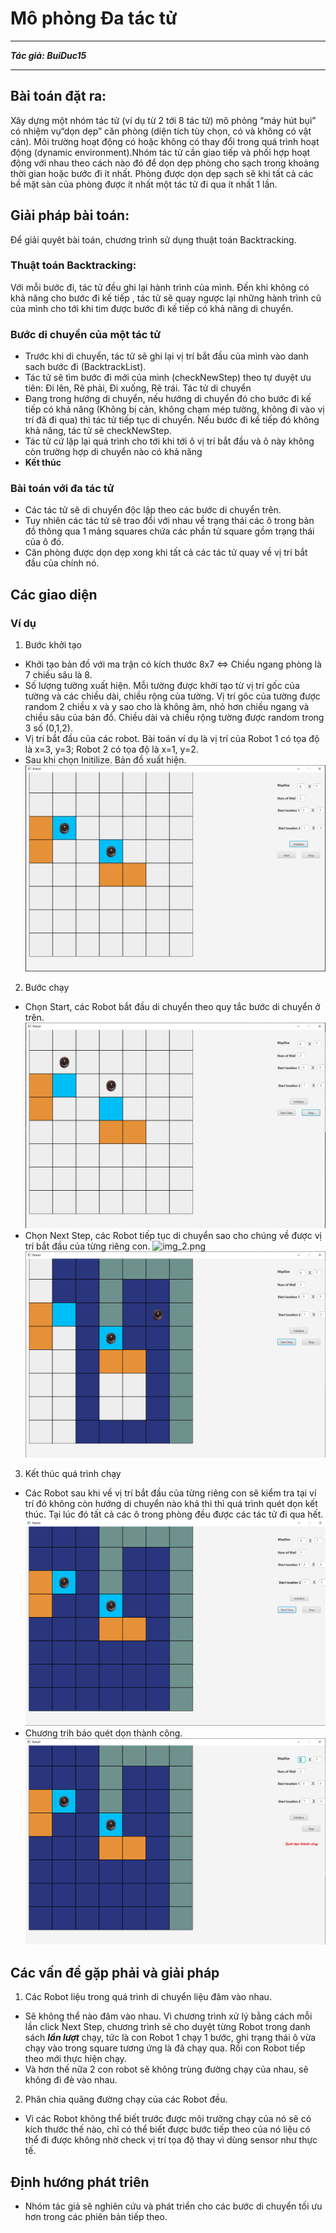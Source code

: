 # Mô phỏng Đa tác tử
***
***Tác giả: BuiDuc15***
***
## Bài toán đặt ra:

Xây dựng một nhóm tác tử (ví dụ từ 2 tới 8 tác tử) mô phỏng “máy hút bụi” có nhiệm vụ“dọn dẹp” căn phòng 
(diện tích tùy chọn, có và không có vật cản). Môi trường hoạt động có hoặc không có thay đổi trong quá trình 
hoạt động (dynamic  environment).Nhóm  tác  tử cần giao  tiếp  và phối  hợp  hoạt động với nhau theo cách 
nào đó để dọn dẹp phòng cho sạch trong khoảng thời gian hoặc bước đi ít nhất. 
Phòng được dọn dẹp sạch sẽ khi tất cả các bề mặt sàn của phòng được ít nhất một tác tử đi qua ít nhất 1 lần.

## Giải pháp bài toán:
Để giải quyêt bài toán, chương trình sử dụng thuật toán Backtracking.
### Thuật toán Backtracking: 
Với mỗi bước đi, tác tử đều ghi lại hành trình của mình. Đến khi không có khả năng cho bước đi kế tiếp , tác tử sẽ
quay ngược lại những hành trình cũ của mình cho tới khi tim được bước đi kế tiếp có khả năng di chuyển. 
### Bước di chuyển của một tác tử
- Trước khi di chuyển, tác tử sẽ ghi lại vị trí bắt đầu của mình vào danh sach bước đi (BacktrackList).
- Tác tử sẽ tìm bước đi mới của mình (checkNewStep) theo tự duyệt ưu tiên: Đi lên, Rẽ phải, Đi xuống, Rẽ trái.
Tác tử di chuyển
- Đang trong hướng di chuyển, nếu hướng di chuyển đó cho bước đi kế tiếp có khả năng (Không bị cản, không chạm mép tường,
không đi vào vị trí đã đi qua) thì tác tử tiếp tục di chuyển. Nếu bước đi kế tiếp đó không khả năng, tác tử sẽ checkNewStep.
- Tác tử cứ lặp lại quá trình cho tới khi tới ô vị trí bắt đầu và ô này không còn trường hợp di chuyển nào có khả năng
- **Kết thúc**
### Bài toán với đa tác tử
- Các tác tử sẽ di chuyển độc lập theo các bước di chuyển trên. 
- Tuy nhiên các tác tử sẽ trao đổi với nhau về trạng thái các ô trong bản đồ thông qua 1 mảng squares chứa các
phần tử square gồm trạng thái của ô đó.
- Căn phòng được dọn dẹp xong khi tất cả các tác tử quay về vị trí bắt đầu của chính nó.

## Các giao diện
### Ví dụ
1. Bước khởi tạo
- Khởi tạo bản đồ với ma trận có kích thước 8x7 <=> Chiều ngang phòng là 7 chiều sâu là 8.
- Số lượng tường xuất hiện. Mỗi tường được khởi tạo từ vị trí gốc của tường và các chiều dài, chiều rộng của tường.
Vị trí gôc của tường được random 2 chiều x và y sao cho là không âm, nhỏ hơn chiều ngang và chiều sâu của bản đồ.
Chiều dài và chiều rộng tường được random trong 3 số (0,1,2).
- Vị trí bắt đầu của các robot. Bài toán ví dụ là vị trí của Robot 1 có tọa độ là x=3, y=3; Robot 2 có tọa độ là 
x=1, y=2.
- Sau khi chọn Initilize. Bản đồ xuất hiện.
![img.png](https://github.com/BuiDuc15/MultiAgent/blob/master/img/img.png)
2. Bước chạy
- Chọn Start, các Robot bắt đầu di chuyển theo quy tắc bước di chuyển ở trên. 
![img_1.png](https://github.com/BuiDuc15/MultiAgent/blob/master/img/img_1.png)
- Chọn Next Step, các Robot tiếp tục di chuyển sao cho chúng về được vị trí bắt đầu của từng riêng con. 
![img_2.png](https://github.com/BuiDuc15/MultiAgent/blob/master/img/mg_2.png)
![img_3.png](https://github.com/BuiDuc15/MultiAgent/blob/master/img/img_3.png)
3. Kết thúc quá trình chạy
- Các Robot sau khi về vị trí bắt đầu của từng riêng con sẽ kiểm tra tại ví trí đó không còn hướng di chuyển nào khả
thi thì quá trình quét dọn kết thúc. Tại lúc đó tất cả các ô trong phòng đều được các tác tử đi qua hết.
![img_4.png](https://github.com/BuiDuc15/MultiAgent/blob/master/img/img_4.png)
- Chương trih báo quét dọn thành công.
![img_5.png](https://github.com/BuiDuc15/MultiAgent/blob/master/img/img_5.png)

## Các vấn đề gặp phải và giải pháp
1. Các Robot liệu trong quá trình di chuyển liệu đâm vào nhau.
- Sẽ không thể nào đâm vào nhau. Vì chương trình xử lý bằng cách mỗi lần click Next Step, chương trình sẽ cho duyệt
từng Robot trong danh sách ***lần lượt*** chạy, tức là con Robot 1 chạy 1 bước, ghi trạng thái ô vừa chạy vào trong
square tương ứng là đã chạy qua. Rồi con Robot tiếp theo mới thực hiện chạy. 
- Và hơn thế nữa 2 con robot sẽ không trùng đường chạy của nhau, sẽ không đi đè vào nhau.
2. Phân chia quãng đường chạy của các Robot đều.
- Vì các Robot không thể biết trước được môi trường chạy của nó sẽ có kích thước thế nào, chỉ có thể
biết được bước tiếp theo của nó liệu có thể đi được không nhờ check vị trí tọa độ thay vì dùng sensor như thực tế.

## Định hướng phát triên
- Nhóm tác giả sẽ nghiên cứu và phát triển cho các bước di chuyển tối ưu hơn trong các phiên bản tiếp theo.